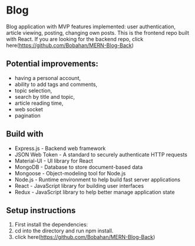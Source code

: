 # Blog
Blog application with MVP features implemented: user authentication, article viewing, posting, changing own posts.
This is the frontend repo built with React. If you are looking for the backend repo, click here(https://github.com/Bobahan/MERN-Blog-Back)

## Potential improvements:
- having a personal account,
- ability to add tags and comments,
- topic selection,
- search by title and topic,
- article reading time,
- web socket
- pagination


## Build with
- Express.js - Backend web framework
- JSON Web Token - A standard to securely authenticate HTTP requests
- Material-UI - UI library for React
- MongoDB - Database to store document-based data
- Mongoose - Object-modeling tool for Node.js
- Node.js - Runtime environment to help build fast server applications
- React - JavaScript library for building user interfaces
- Redux - JavaScript library to help better manage application state

## Setup instructions
1. First install the dependencies:
2. cd into the directory and run npm install.
4. click here(https://github.com/Bobahan/MERN-Blog-Back)
